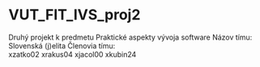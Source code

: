 # VUT_FIT_IVS_proj2
Druhý projekt k predmetu Praktické aspekty vývoja software
Názov tímu: Slovenská (j)elita
Členovia tímu: 		
      xzatko02
			xrakus04
			xjacol00
			xkubin24
